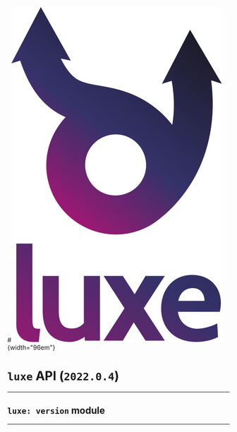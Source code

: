 #![](../images/luxe-dark.svg){width="96em"}

# `luxe` API (`2022.0.4`)  


---

## `luxe: version` module


---

